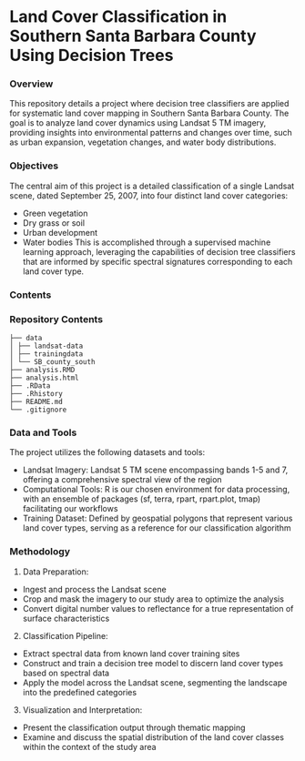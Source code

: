 # Land Cover Classification in Southern Santa Barbara County Using Decision Trees

### Overview
This repository details a project where decision tree classifiers are applied for systematic land cover mapping in Southern Santa Barbara County. The goal is to analyze land cover dynamics using Landsat 5 TM imagery, providing insights into environmental patterns and changes over time, such as urban expansion, vegetation changes, and water body distributions.

### Objectives
The central aim of this project is a detailed classification of a single Landsat scene, dated September 25, 2007, into four distinct land cover categories:
- Green vegetation
- Dry grass or soil
- Urban development
- Water bodies
This is accomplished through a supervised machine learning approach, leveraging the capabilities of decision tree classifiers that are informed by specific spectral signatures corresponding to each land cover type.

### Contents

### Repository Contents
```
├── data 
│ ├── landsat-data 
│ ├── trainingdata
│ └── SB_county_south
├── analysis.RMD
├── analysis.html
├── .RData
├── .Rhistory
├── README.md 
└── .gitignore
```


### Data and Tools
The project utilizes the following datasets and tools:
- Landsat Imagery: Landsat 5 TM scene encompassing bands 1-5 and 7, offering a comprehensive spectral view of the region
- Computational Tools: R is our chosen environment for data processing, with an ensemble of packages (sf, terra, rpart, rpart.plot, tmap) facilitating our workflows
- Training Dataset: Defined by geospatial polygons that represent various land cover types, serving as a reference for our classification algorithm

### Methodology
1. Data Preparation:
- Ingest and process the Landsat scene
- Crop and mask the imagery to our study area to optimize the analysis
- Convert digital number values to reflectance for a true representation of surface characteristics

2. Classification Pipeline:
- Extract spectral data from known land cover training sites
- Construct and train a decision tree model to discern land cover types based on spectral data
- Apply the model across the Landsat scene, segmenting the landscape into the predefined categories

3. Visualization and Interpretation:
- Present the classification output through thematic mapping
- Examine and discuss the spatial distribution of the land cover classes within the context of the study area

